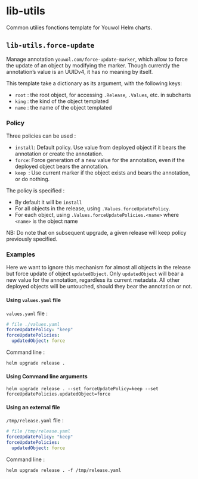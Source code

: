 # lib-utils

Common utilies fonctions template for Youwol Helm charts.

## ```lib-utils.force-update```

Manage annotation ```youwol.com/force-update-marker```, which allow to force the update of an object by modifying the
marker.
Though currently the annotation’s value is an UUIDv4, it has no meaning by itself.

This template take a dictionary as its argument, with the following keys:

* ```root``` : the root object, for accessing ```.Release```, ```.Values```, etc. in subcharts
* ```king``` : the kind of the object templated
* ```name``` : the name of the object templated

### Policy

Three policies can be used :

* ```install```: Default policy. Use value from deployed object if it bears the annotation or create the annotation.
* ```force```: Force generation of a new value for the annotation, even if the deployed object bears the annotation.
* ```keep ```: Use current marker if the object exists and bears the annotation, or do nothing.

The policy is specified :

* By default it will be ```install```
* For all objects in the release, using ```.Values.forceUpdatePolicy```.
* For each object, using ```.Values.forceUpdatePolicies.<name>``` where ```<name>``` is the object name

NB: Do note that on subsequent upgrade, a given release will keep policy previously specified.

### Examples

Here we want to ignore this mechanism for almost all objects in the release
but force update of object ```updatedObject```.
Only ```updatedObject``` will bear a new value for the annotation, regardless its current metadata. All other deployed 
objects will be untouched, should they bear the annotation or not.

#### Using ```values.yaml``` file

```values.yaml``` file :

```yaml
# file ./values.yaml
forceUpdatePolicy: "keep"
forceUpdatePolicies:
  updatedObject: force
```

Command line :

```shell
helm upgrade release .
```

#### Using Command line arguments

```shell
helm upgrade release . --set forceUpdatePolicy=keep --set forceUpdatePolicies.updatedObject=force
```

#### Using an external file

```/tmp/release.yaml``` file :

```yaml
# file /tmp/release.yaml
forceUpdatePolicy: "keep"
forceUpdatePolicies:
  updatedObject: force
```

Command line :

```shell
helm upgrade release . -f /tmp/release.yaml
```
